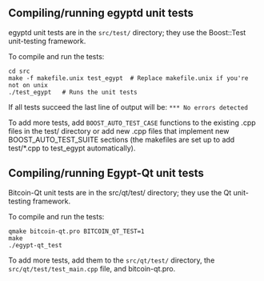 Compiling/running egyptd unit tests
------------------------------------

egyptd unit tests are in the `src/test/` directory; they
use the Boost::Test unit-testing framework.

To compile and run the tests:

	cd src
	make -f makefile.unix test_egypt  # Replace makefile.unix if you're not on unix
	./test_egypt   # Runs the unit tests

If all tests succeed the last line of output will be:
`*** No errors detected`

To add more tests, add `BOOST_AUTO_TEST_CASE` functions to the existing
.cpp files in the test/ directory or add new .cpp files that
implement new BOOST_AUTO_TEST_SUITE sections (the makefiles are
set up to add test/*.cpp to test_egypt automatically).


Compiling/running Egypt-Qt unit tests
---------------------------------------

Bitcoin-Qt unit tests are in the src/qt/test/ directory; they
use the Qt unit-testing framework.

To compile and run the tests:

	qmake bitcoin-qt.pro BITCOIN_QT_TEST=1
	make
	./egypt-qt_test

To add more tests, add them to the `src/qt/test/` directory,
the `src/qt/test/test_main.cpp` file, and bitcoin-qt.pro.

